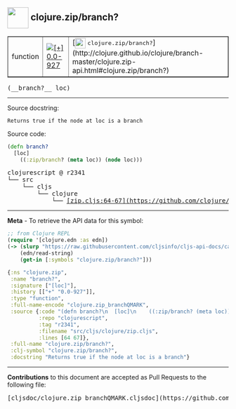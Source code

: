 ## <img width="48px" valign="middle" src="http://i.imgur.com/Hi20huC.png"> clojure.zip/branch?

 <table border="1">
<tr>

<td>function</td>
<td><a href="https://github.com/cljsinfo/cljs-api-docs/tree/0.0-927"><img valign="middle" alt="[+] 0.0-927" src="https://img.shields.io/badge/+-0.0--927-lightgrey.svg"></a> </td>
<td>
[<img height="24px" valign="middle" src="http://i.imgur.com/1GjPKvB.png"> <samp>clojure.zip/branch?</samp>](http://clojure.github.io/clojure/branch-master/clojure.zip-api.html#clojure.zip/branch?)
</td>
</tr>
</table>

 <samp>
(__branch?__ loc)<br>
</samp>

---




Source docstring:

```
Returns true if the node at loc is a branch
```

Source code:

```clj
(defn branch?
  [loc]
    ((:zip/branch? (meta loc)) (node loc)))
```

 <pre>
clojurescript @ r2341
└── src
    └── cljs
        └── clojure
            └── <ins>[zip.cljs:64-67](https://github.com/clojure/clojurescript/blob/r2341/src/cljs/clojure/zip.cljs#L64-L67)</ins>
</pre>


---

__Meta__ - To retrieve the API data for this symbol:

```clj
;; from Clojure REPL
(require '[clojure.edn :as edn])
(-> (slurp "https://raw.githubusercontent.com/cljsinfo/cljs-api-docs/catalog/cljs-api.edn")
    (edn/read-string)
    (get-in [:symbols "clojure.zip/branch?"]))
```

```clj
{:ns "clojure.zip",
 :name "branch?",
 :signature ["[loc]"],
 :history [["+" "0.0-927"]],
 :type "function",
 :full-name-encode "clojure.zip_branchQMARK",
 :source {:code "(defn branch?\n  [loc]\n    ((:zip/branch? (meta loc)) (node loc)))",
          :repo "clojurescript",
          :tag "r2341",
          :filename "src/cljs/clojure/zip.cljs",
          :lines [64 67]},
 :full-name "clojure.zip/branch?",
 :clj-symbol "clojure.zip/branch?",
 :docstring "Returns true if the node at loc is a branch"}

```

---

__Contributions__ to this document are accepted as Pull Requests to the following file:

 <pre>
[cljsdoc/clojure.zip_branchQMARK.cljsdoc](https://github.com/cljsinfo/cljs-api-docs/blob/master/cljsdoc/clojure.zip_branchQMARK.cljsdoc)
</pre>

